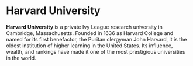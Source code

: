 # Harvard University

**Harvard University** is a private Ivy League research university in Cambridge, Massachusetts. Founded in 1636 as Harvard College and named for its first benefactor, the Puritan clergyman John Harvard, it is the oldest institution of higher learning in the United States. Its influence, wealth, and rankings have made it one of the most prestigious universities in the world.